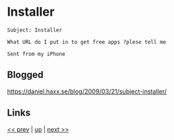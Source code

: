 # Installer

    Subject: Installer

    What URL do I put in to get free apps ?plese tell me

    Sent from my iPhone

## Blogged

<https://daniel.haxx.se/blog/2009/03/21/subject-installer/>

## Links

[<< prev](../2024/2024-05-20.md) | [up](../) | [next >> ](../2010/2010-12-23.md)
